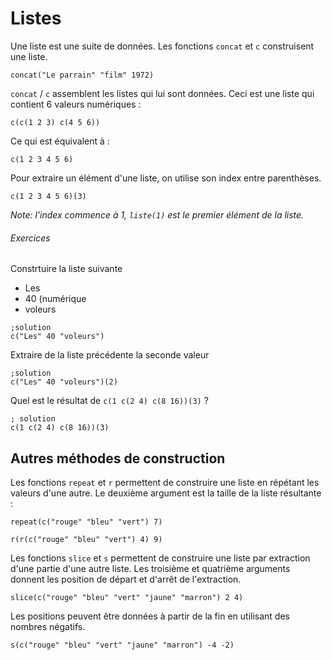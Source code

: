 # Listes
Une liste est une suite de données. Les fonctions `concat` et `c` construisent une liste.

```hey
concat("Le parrain" "film" 1972)
```

`concat` / `c` assemblent les listes qui lui sont données.
Ceci est une liste qui contient 6 valeurs numériques :
```hey
c(c(1 2 3) c(4 5 6))
```
Ce qui est équivalent à :
```hey
c(1 2 3 4 5 6)
```

Pour extraire un élément d'une liste, on utilise son index entre parenthèses.
```hey
c(1 2 3 4 5 6)(3)
```
*Note: l'index commence à 1, `liste(1)` est le premier élément de la liste.*

###### Exercices
Constrtuire la liste suivante
 - Les
 - 40 (numérique
 - voleurs

```hey
;solution
c("Les" 40 "voleurs")
```

Extraire de la liste précédente la seconde valeur
```hey
;solution
c("Les" 40 "voleurs")(2)
```

Quel est le résultat de `c(1 c(2 4) c(8 16))(3)` ?
```hey
; solution
c(1 c(2 4) c(8 16))(3)
```

## Autres méthodes de construction

Les fonctions `repeat` et `r` permettent de construire une liste en répétant les valeurs d'une autre. 
Le deuxième argument est la taille de la liste résultante :

```hey
repeat(c("rouge" "bleu" "vert") 7)
```

```hey
r(r(c("rouge" "bleu" "vert") 4) 9)
```


Les fonctions `slice` et `s` permettent de construire une liste par extraction d'une partie d'une autre liste.
Les troisième et quatrième arguments donnent les position de départ et d'arrêt de l'extraction.

```hey
slice(c("rouge" "bleu" "vert" "jaune" "marron") 2 4)
```

Les positions peuvent être données à partir de la fin en utilisant des nombres négatifs.
```hey
s(c("rouge" "bleu" "vert" "jaune" "marron") -4 -2)
```


